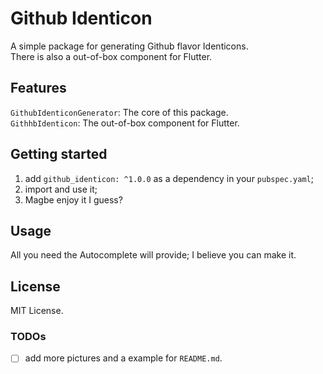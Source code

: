 # Github Identicon

A simple package for generating Github flavor Identicons.  
There is also a out-of-box component for Flutter.

## Features

`GithubIdenticonGenerator`: The core of this package.  
`GithhbIdenticon`: The out-of-box component for Flutter.  

## Getting started

1. add `github_identicon: ^1.0.0` as a dependency in your `pubspec.yaml`;  
2. import and use it;
3. Magbe enjoy it I guess?

## Usage

All you need the Autocomplete will provide; I believe you can make it.  

## License

MIT License.  

### TODOs

- [ ] add more pictures and a example for `README.md`.  
